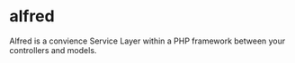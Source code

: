 alfred
======

Alfred is a convience Service Layer within a PHP framework between your controllers and models.